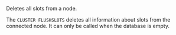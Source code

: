 Deletes all slots from a node.

The `CLUSTER FLUSHSLOTS` deletes all information about slots from the connected node. It can only be called when the database is empty.


